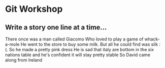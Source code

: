 # Git Workshop
## Write a story one line at a time...
There once was a man called Giacomo
Who loved to play a game of whack-a-mole
He went to the store to buy some milk.
But all he could find was silk :(.
So he made a pretty pink dress
He is sad that italy are bottom in the six nations table
and he's confident it will stay pretty stable
So David came along from Ireland